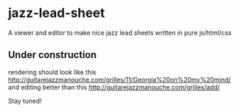 # jazz-lead-sheet
A viewer and editor to make nice jazz lead sheets written in pure js/html/css

## Under construction
rendering should look like this http://guitarejazzmanouche.com/grilles/11/Georgia%20on%20my%20mind/ and editing better than this http://guitarejazzmanouche.com/grilles/add/

Stay tuned!